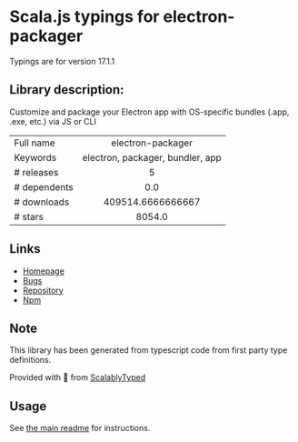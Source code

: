 
# Scala.js typings for electron-packager

Typings are for version 17.1.1

## Library description:
Customize and package your Electron app with OS-specific bundles (.app, .exe, etc.) via JS or CLI

|                    |                 |
| ------------------ | :-------------: |
| Full name          | electron-packager |
| Keywords           | electron, packager, bundler, app |
| # releases         | 5 |
| # dependents       | 0.0 |
| # downloads        | 409514.6666666667 |
| # stars            | 8054.0 |

## Links
- [Homepage](https://github.com/electron/electron-packager)
- [Bugs](https://github.com/electron/electron-packager/issues)
- [Repository](https://github.com/electron/electron-packager)
- [Npm](https://www.npmjs.com/package/electron-packager)
    


## Note
This library has been generated from typescript code from first party type definitions.

Provided with :purple_heart: from [ScalablyTyped](https://github.com/oyvindberg/ScalablyTyped)

## Usage
See [the main readme](../../readme.md) for instructions.



